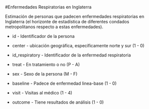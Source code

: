 #Enfermedades Respiratorias en Inglaterra

Estimación de personas que padecen enfermedades respiratorias en Inglaterra
(el horizonte de estadística de diferentes condados metropolitanos respecto 
a estas enfermedades).

* id - Identificador de la persona

* center - ubicación geográfica, específicamente norte y sur (1 - 0)

* id_respiratory - Identificador de la enfermedad respiratoria

* treat - En tratamiento o no (P - A)

* sex - Sexo de la persona (M - F)

* baseline - Padece de enfermedad linea-base (1 - 0)

* visit - Visitas al médico (1 - 4)

* outcome - Tiene resultados de análisis (1 - 0)
